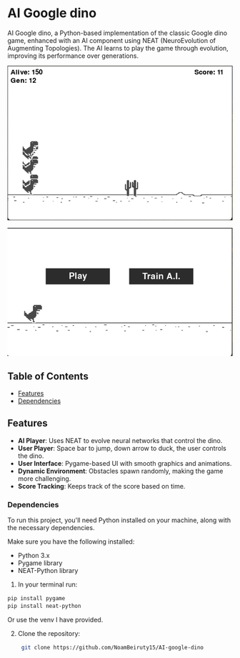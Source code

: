 # AI Google dino

AI Google dino, a Python-based implementation of the classic Google dino game, enhanced with an AI component using NEAT (NeuroEvolution of Augmenting Topologies). The AI learns to play the game through evolution, improving its performance over generations.

![Example of the A.I dinos in action](images/Dinos_in_action.png)

![Example of the A.I dinos in action](images/demo.png)

## Table of Contents

- [Features](#features)
- [Dependencies](#dependencies)

## Features

- **AI Player**: Uses NEAT to evolve neural networks that control the dino.
- **User Player**: Space bar to jump, down arrow to duck, the user controls the dino.
- **User Interface**: Pygame-based UI with smooth graphics and animations.
- **Dynamic Environment**: Obstacles spawn randomly, making the game more challenging.
- **Score Tracking**: Keeps track of the score based on time.

### Dependencies

To run this project, you'll need Python installed on your machine, along with the necessary dependencies.

Make sure you have the following installed:

- Python 3.x
- Pygame library
- NEAT-Python library

1. In your terminal run:
```bash
pip install pygame
pip install neat-python 
```
Or use the venv I have provided.

2. Clone the repository:
   ```bash
    git clone https://github.com/NoamBeiruty15/AI-google-dino
    ``` 
